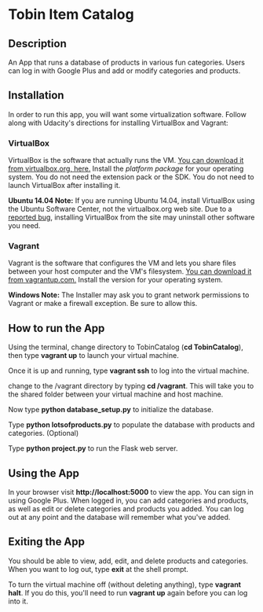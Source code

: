 # Tobin Item Catalog
## Description
An App that runs a database of products in various fun categories.  Users can log in with Google Plus and add or modify categories and products.

## Installation
In order to run this app, you will want some virtualization software.  Follow along with Udacity's directions for installing VirtualBox and Vagrant:

### VirtualBox

VirtualBox is the software that actually runs the VM. [You can download it from virtualbox.org, here.](https://www.virtualbox.org/wiki/Downloads)  Install the *platform package* for your operating system.  You do not need the extension pack or the SDK. You do not need to launch VirtualBox after installing it.

**Ubuntu 14.04 Note:** If you are running Ubuntu 14.04, install VirtualBox using the Ubuntu Software Center, not the virtualbox.org web site. Due to a [reported bug](http://ubuntuforums.org/showthread.php?t=2227131), installing VirtualBox from the site may uninstall other software you need.

### Vagrant

Vagrant is the software that configures the VM and lets you share files between your host computer and the VM's filesystem.  [You can download it from vagrantup.com.](https://www.vagrantup.com/downloads) Install the version for your operating system.

**Windows Note:** The Installer may ask you to grant network permissions to Vagrant or make a firewall exception. Be sure to allow this.

## How to run the App

Using the terminal, change directory to TobinCatalog (**cd TobinCatalog**), then type **vagrant up** to launch your virtual machine.

Once it is up and running, type **vagrant ssh** to log into the virtual machine.

change to the /vagrant directory by typing **cd /vagrant**. This will take you to the shared folder between your virtual machine and host machine.

Now type **python database_setup.py** to initialize the database.

Type **python lotsofproducts.py** to populate the database with products and categories. (Optional)

Type **python project.py** to run the Flask web server.

## Using the App
 In your browser visit **http://localhost:5000** to view the app. You can sign in using Google Plus. When logged in, you can add categories and products, as well as edit or delete categories and products you added.  You can log out at any point and the database will remember what you've added.

## Exiting the App

 You should be able to view, add, edit, and delete products and categories. When you want to log out, type **exit** at the shell prompt.  

To turn the virtual machine off (without deleting anything), type **vagrant halt**. If you do this, you'll need to run **vagrant up** again before you can log into it.
